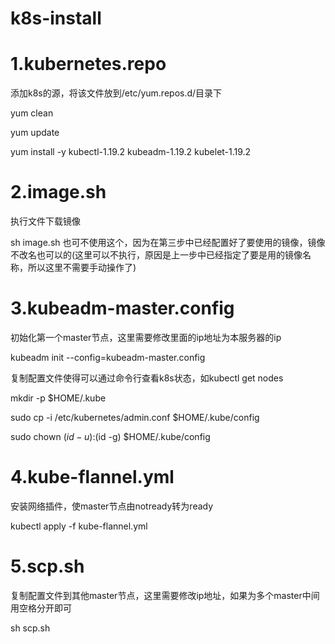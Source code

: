 # k8s-install

# 1.kubernetes.repo

添加k8s的源，将该文件放到/etc/yum.repos.d/目录下

yum clean

yum update

yum install -y kubectl-1.19.2 kubeadm-1.19.2 kubelet-1.19.2 

# 2.image.sh

执行文件下载镜像

sh image.sh
也可不使用这个，因为在第三步中已经配置好了要使用的镜像，镜像不改名也可以的(这里可以不执行，原因是上一步中已经指定了要是用的镜像名称，所以这里不需要手动操作了)

# 3.kubeadm-master.config

初始化第一个master节点，这里需要修改里面的ip地址为本服务器的ip

kubeadm init --config=kubeadm-master.config

复制配置文件使得可以通过命令行查看k8s状态，如kubectl get nodes

  mkdir -p $HOME/.kube
  
  sudo cp -i /etc/kubernetes/admin.conf $HOME/.kube/config
  
  sudo chown $(id -u):$(id -g) $HOME/.kube/config

# 4.kube-flannel.yml

安装网络插件，使master节点由notready转为ready

kubectl apply -f kube-flannel.yml

# 5.scp.sh

复制配置文件到其他master节点，这里需要修改ip地址，如果为多个master中间用空格分开即可

sh scp.sh
